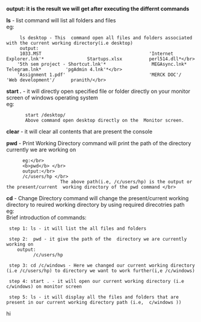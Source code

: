 <b>output: it is the result we will get after executing the differnt commands</b></br>


<b>ls</b> - list command will list all folders and files </br>
eg:</br>

         ls desktop - This  command open all files and folders associated with the current working directory(i.e desktop)
         output:
         1033.MST                                        'Internet Explorer.lnk'*                Startups.xlsx          perl514.dll*</br>
        '5th sem project - Shortcut.lnk'*                 MEGAsync.lnk*                          Telegram.lnk*         'pgAdmin 4.lnk'*</br>
        'Assignment 1.pdf'                               'MERCK DOC'/                           'Web development'/      pranith/</br>


  
<b>start .</b> - it will directly open specified file or folder directly on your monitor screen of windows operating system</br>
eg:</br>

           start /desktop/
           Above command open desktop directly on the  Monitor screen.
              
              
<b>clear</b> - it will clear all contents that are present the console</br>


<b>pwd</b> - Print Working Directory command will print the path of the directory currently we are working on </br>


          eg:</br>
          <b>pwd</b> </br>
          output:</br>
          /c/users/hp </br>
                        The above path(i.e, /c/users/hp) is the output or the present/current  working directory of the pwd command </br>
               
  
<b>cd</b> - Change Directory  command will change the present/current  working directory to reuired working directory by using required direcotries path</br>
    eg:</br>
   Brief introduction of commands:</br>
   
   
     step 1: ls - it will list the all files and folders
     
     step 2:  pwd - it give the path of the  directory we are currently working on 
        output:
              /c/users/hp
              
     step 3: cd /c/windows - Here we changed our current working directory (i.e /c/users/hp) to directory we want to work further(i,e /c/windows)
     
     step 4: start . - it will open our current working directory (i.e c/windows) on monitor screen
     
     step 5: ls - it will display all the files and folders that are present in our current working directory path (i.e,  c/windows ))
     
     
 hi
